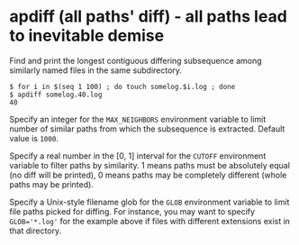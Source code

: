 apdiff (all paths' diff) - all paths lead to inevitable demise
==============================================================
Find and print the longest contiguous differing subsequence among similarly
named files in the same subdirectory.

```
$ for i in $(seq 1 100) ; do touch somelog.$i.log ; done
$ apdiff somelog.40.log
40
```

Specify an integer for the `MAX_NEIGHBORS` environment variable to limit number
of similar paths from which the subsequence is extracted. Default value is
`1000`.

Specify a real number in the [0, 1] interval for the `CUTOFF` environment
variable to filter paths by similarity. 1 means paths must be absolutely equal
(no diff will be printed), 0 means paths may be completely different (whole
paths may be printed).

Specify a Unix-style filename glob for the `GLOB` environment variable to limit
file paths picked for diffing. For instance, you may want to specify
`GLOB='*.log'` for the example above if files with different extensions exist
in that directory.
